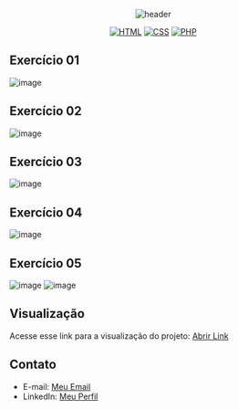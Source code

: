 <p align="center">
  
<img src="https://camo.githubusercontent.com/82291b0fe831bfc6781e07fc5090cbd0a8b912bb8b8d4fec0696c881834f81ac/68747470733a2f2f70726f626f742e6d656469612f394575424971676170492e676966" width="100%" height="2">

</p>
<div align="center">
  
![header](https://capsule-render.vercel.app/api?type=soft&text=⭐️PROGRAMAÇÃO%20WEB:%20LISTA%20DE%20PHP⭐&fontAlign=50&fontAlignY=60&fontSize=30&animation=fadeIn&height=100)

</div>

<div align="center">
  
  [![HTML](https://img.shields.io/badge/Feito%20com-HTML-purple)](#) 
  [![CSS](https://img.shields.io/badge/Feito%20com-CSS-purple)](#) 
  [![PHP](https://img.shields.io/badge/Feito%20com-PHP-purple)](#)    

</div>

## Exercício 01
![image](https://github.com/Ale00gs/Programacao_web-lista1-PHP/assets/88510474/06d65648-ca4e-449c-b032-c81e60188f88)

## Exercício 02
![image](https://github.com/Ale00gs/Programacao_web-lista1-PHP/assets/88510474/30628e35-1827-419d-9c59-2552642f3fb6)

## Exercício 03
![image](https://github.com/Ale00gs/Programacao_web-lista1-PHP/assets/88510474/f20fa7d5-bd9e-4252-bfe2-bfed8df7e3d3)

## Exercício 04
![image](https://github.com/Ale00gs/Programacao_web-lista1-PHP/assets/88510474/d339b8cd-8dc3-4940-a144-e99ce72437b6)

## Exercício 05
![image](https://github.com/Ale00gs/Programacao_web-lista1-PHP/assets/88510474/ac386d35-6760-402d-9afc-0fd3327cf64a)
![image](https://github.com/Ale00gs/Programacao_web-lista1-PHP/assets/88510474/8893cc68-b962-41ec-99ec-c6846f4be4bd)


## Visualização

Acesse esse link para a visualização do projeto: [Abrir Link]()

## Contato

- E-mail: [Meu Email](mailto:agonsalvessissa@gmail.com)
- LinkedIn: [Meu Perfil](https://www.linkedin.com/in/alerrandra)

<p align="center">
<img src="https://camo.githubusercontent.com/82291b0fe831bfc6781e07fc5090cbd0a8b912bb8b8d4fec0696c881834f81ac/68747470733a2f2f70726f626f742e6d656469612f394575424971676170492e676966" width="100%" height="2">
</p>
